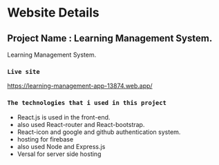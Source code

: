 # Website Details

 

## Project Name : Learning Management System.

 Learning Management System.

### `Live site`

https://learning-management-app-13874.web.app/

### `The technologies that i used in this project`

* React.js is used in the front-end.
* also used React-router and React-bootstrap.
* React-icon and google and github authentication system.
* hosting for firebase
* also used Node and Express.js
* Versal for server side hosting

